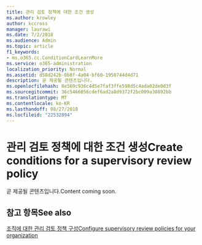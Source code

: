 ```yaml
---
title: 관리 검토 정책에 대한 조건 생성
ms.author: krowley
author: kccross
manager: laurawi
ms.date: 7/2/2018
ms.audience: Admin
ms.topic: article
f1_keywords:
- ms.o365.cc.ConditionCardLearnMore
ms.service: o365-administration
localization_priority: Normal
ms.assetid: d58d242b-0b8f-4a04-bf60-1950744d4d71
description: 곧 제공될 콘텐츠입니다.
ms.openlocfilehash: 8e569c936c4d5e7faf3ffe598d5c4ada02de0d3f
ms.sourcegitcommit: 36c5466056cdef6ad2a8d9372f2bc009a30892bb
ms.translationtype: MT
ms.contentlocale: ko-KR
ms.lasthandoff: 08/27/2018
ms.locfileid: "22532894"
---
```

# <a name="create-conditions-for-a-supervisory-review-policy"></a><span data-ttu-id="6c99a-103">관리 검토 정책에 대한 조건 생성</span><span class="sxs-lookup"><span data-stu-id="6c99a-103">Create conditions for a supervisory review policy</span></span>

<span data-ttu-id="6c99a-104">곧 제공될 콘텐츠입니다.</span><span class="sxs-lookup"><span data-stu-id="6c99a-104">Content coming soon.</span></span>
  
## <a name="see-also"></a><span data-ttu-id="6c99a-105">참고 항목</span><span class="sxs-lookup"><span data-stu-id="6c99a-105">See also</span></span>

[<span data-ttu-id="6c99a-106">조직에 대한 관리 검토 정책 구성</span><span class="sxs-lookup"><span data-stu-id="6c99a-106">Configure supervisory review policies for your organization</span></span>](configure-supervision-policies.md)

